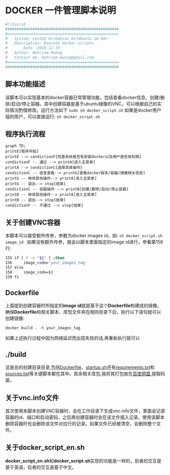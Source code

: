 # DOCKER 一件管理脚本说明
```bash
#!/bin/sh
##################################################
#=================================================
#	System: CentOS 6+/Debian 6+/Ubuntu 16.04+
#	Description: Execute docker scripts
#       Date :2018-12-19
#	Author: Bohrium Kwong
#	Contact me: bohrium.kwong@gmail.com
#=================================================
##################################################
```
##  脚本功能描述



该脚本可以实现基本的docker容器日常管理功能，包括查看docker信息、创建/删除/启动/停止容器。其中创建容器是基于ubuntu镜像的VNC，可以根据自己的实际情况酌情修改。运行方法如下
```sudo sh docker_script.sh```
如果是docker用户组的用户，可以直接运行: ```sh docker_script.sh```
##  程序执行流程
```mermaid
graph TD;
printE[程序开始]
printE --> condictionF{检查系统是否有安装docker以及用户是否有权限}
condictionF -- 通过 --> printA[进入主菜单]
printA --> condictionC{选择具体操作}
condictionC -- 信息查看--> printG[查看docker版本/容器/镜像相关信息]
printG -- 继续其他操作--> printA[进入主菜单]
printG -- 退出--> stop[结束]
condictionC -- 容器操作 --> printB[创建/删除/启动/停止容器]
printB -- 继续其他操作--> printA[进入主菜单]
printB -- 退出--> stop[结束]
condictionF -- 不通过 --> stop[结束]
```

## 关于创建VNC容器
本脚本可以接受额外传参，参数为docker images id，如:
```sh docker_script.sh image_id ```
如果没有额外传参，就会以脚本里面指定的image id进行，参看第156行:
```bash
155 if [ ! -n "$1" ] ;then
156     image_code='your_images_tag'
157 else
158     image_code=$1
159 fi

```

## Dockerfile
上面提到创建容器时所指定的**image id**就是基于这个**Dockerfile**构建成的镜像。确保**Dockerfile**和相关脚本、库包文件夹在相同目录下后，执行以下语句就可以创建镜像:

`docker build . -t your_images_tag`

如果上述执行过程中因为网络延迟而出现失败的话,再重新执行就可以

## ./build ##
这是总的创建目录目录,包括[Dockerfile](./buildDockerfile)、[startup.sh](./buildstartup.sh)还有[requirements.txt](./buildrequirements.txt)和[sources.list](./buildsources.list)等关键脚本都在其中。其余相关库包,我将其打包放在[百度网盘](),提取码是。


## 关于vnc.info文件
首次使用本脚本创建VNC容器时，会在工作目录下生成vnc.info文件，里面会记录容器的id、端口和启动密码，之后再创建容器时会在该文件插入记录。使用该脚本删除容器时也会删除该文件对应行的记录。如果文件已经被清空，会删除整个文件。

## 关于docker_script_en.sh
**docker_script_en.sh**和**docker_script.sh**实现的功能是一样的，前者的交互是基于英语，后者的交互是基于中文。